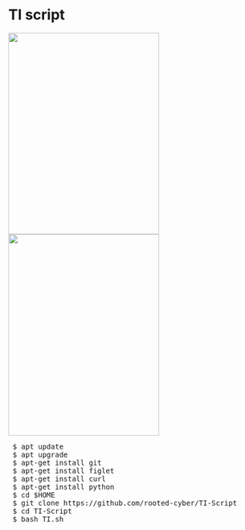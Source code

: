 # TI script

<img src="https://github.com/rooted-cyber/TI-Script/raw/master/Ti.png" style="width:300px;height:400px;">
<img src="https://github.com/rooted-cyber/TI-Script/raw/master/Ti2.png" style="width:300px;height:400px;">
<pre>
 $ apt update
 $ apt upgrade
 $ apt-get install git
 $ apt-get install figlet
 $ apt-get install curl
 $ apt-get install python
 $ cd $HOME
 $ git clone https://github.com/rooted-cyber/TI-Script
 $ cd TI-Script
 $ bash TI.sh
 </pre>